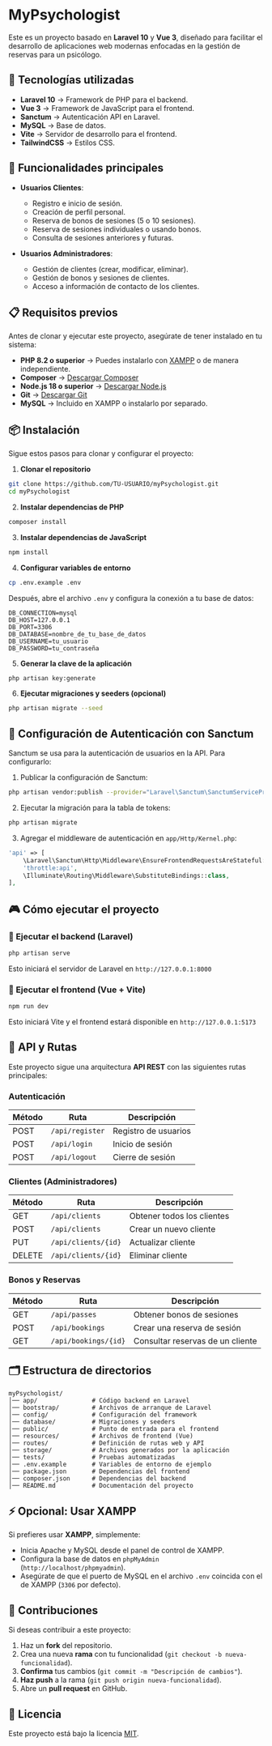 # MyPsychologist

Este es un proyecto basado en **Laravel 10** y **Vue 3**, diseñado para facilitar el desarrollo de aplicaciones web modernas enfocadas en la gestión de reservas para un psicólogo.

## 🚀 Tecnologías utilizadas
- **Laravel 10** → Framework de PHP para el backend.
- **Vue 3** → Framework de JavaScript para el frontend.
- **Sanctum** → Autenticación API en Laravel.
- **MySQL** → Base de datos.
- **Vite** → Servidor de desarrollo para el frontend.
- **TailwindCSS** → Estilos CSS.

## 📌 Funcionalidades principales
- **Usuarios Clientes**:
  - Registro e inicio de sesión.
  - Creación de perfil personal.
  - Reserva de bonos de sesiones (5 o 10 sesiones).
  - Reserva de sesiones individuales o usando bonos.
  - Consulta de sesiones anteriores y futuras.

- **Usuarios Administradores**:
  - Gestión de clientes (crear, modificar, eliminar).
  - Gestión de bonos y sesiones de clientes.
  - Acceso a información de contacto de los clientes.

## 📋 Requisitos previos
Antes de clonar y ejecutar este proyecto, asegúrate de tener instalado en tu sistema:

- **PHP 8.2 o superior** → Puedes instalarlo con [XAMPP](https://www.apachefriends.org/index.html) o de manera independiente.
- **Composer** → [Descargar Composer](https://getcomposer.org/)
- **Node.js 18 o superior** → [Descargar Node.js](https://nodejs.org/)
- **Git** → [Descargar Git](https://git-scm.com/)
- **MySQL** → Incluido en XAMPP o instalarlo por separado.

## 📦 Instalación
Sigue estos pasos para clonar y configurar el proyecto:

1. **Clonar el repositorio**
```sh
git clone https://github.com/TU-USUARIO/myPsychologist.git
cd myPsychologist
```

2. **Instalar dependencias de PHP**
```sh
composer install
```

3. **Instalar dependencias de JavaScript**
```sh
npm install
```

4. **Configurar variables de entorno**
```sh
cp .env.example .env
```
Después, abre el archivo `.env` y configura la conexión a tu base de datos:
```env
DB_CONNECTION=mysql
DB_HOST=127.0.0.1
DB_PORT=3306
DB_DATABASE=nombre_de_tu_base_de_datos
DB_USERNAME=tu_usuario
DB_PASSWORD=tu_contraseña
```

5. **Generar la clave de la aplicación**
```sh
php artisan key:generate
```

6. **Ejecutar migraciones y seeders (opcional)**
```sh
php artisan migrate --seed
```

## 🔑 Configuración de Autenticación con Sanctum
Sanctum se usa para la autenticación de usuarios en la API. Para configurarlo:

1. Publicar la configuración de Sanctum:
```sh
php artisan vendor:publish --provider="Laravel\Sanctum\SanctumServiceProvider"
```

2. Ejecutar la migración para la tabla de tokens:
```sh
php artisan migrate
```

3. Agregar el middleware de autenticación en `app/Http/Kernel.php`:
```php
'api' => [
    \Laravel\Sanctum\Http\Middleware\EnsureFrontendRequestsAreStateful::class,
    'throttle:api',
    \Illuminate\Routing\Middleware\SubstituteBindings::class,
],
```

## 🎮 Cómo ejecutar el proyecto
### 🚀 Ejecutar el backend (Laravel)
```sh
php artisan serve
```
Esto iniciará el servidor de Laravel en `http://127.0.0.1:8000`

### 🎨 Ejecutar el frontend (Vue + Vite)
```sh
npm run dev
```
Esto iniciará Vite y el frontend estará disponible en `http://127.0.0.1:5173`

## 🔀 API y Rutas
Este proyecto sigue una arquitectura **API REST** con las siguientes rutas principales:

### **Autenticación**
| Método | Ruta | Descripción |
|--------|------|-------------|
| POST | `/api/register` | Registro de usuarios |
| POST | `/api/login` | Inicio de sesión |
| POST | `/api/logout` | Cierre de sesión |

### **Clientes (Administradores)**
| Método | Ruta | Descripción |
|--------|------|-------------|
| GET | `/api/clients` | Obtener todos los clientes |
| POST | `/api/clients` | Crear un nuevo cliente |
| PUT | `/api/clients/{id}` | Actualizar cliente |
| DELETE | `/api/clients/{id}` | Eliminar cliente |

### **Bonos y Reservas**
| Método | Ruta | Descripción |
|--------|------|-------------|
| GET | `/api/passes` | Obtener bonos de sesiones |
| POST | `/api/bookings` | Crear una reserva de sesión |
| GET | `/api/bookings/{id}` | Consultar reservas de un cliente |

## 🗂️ Estructura de directorios
```
myPsychologist/
│── app/               # Código backend en Laravel
│── bootstrap/         # Archivos de arranque de Laravel
│── config/            # Configuración del framework
│── database/          # Migraciones y seeders
│── public/            # Punto de entrada para el frontend
│── resources/         # Archivos de frontend (Vue)
│── routes/            # Definición de rutas web y API
│── storage/           # Archivos generados por la aplicación
│── tests/             # Pruebas automatizadas
│── .env.example       # Variables de entorno de ejemplo
│── package.json       # Dependencias del frontend
│── composer.json      # Dependencias del backend
│── README.md          # Documentación del proyecto
```

## ⚡ Opcional: Usar XAMPP
Si prefieres usar **XAMPP**, simplemente:
- Inicia Apache y MySQL desde el panel de control de XAMPP.
- Configura la base de datos en `phpMyAdmin` (`http://localhost/phpmyadmin`).
- Asegúrate de que el puerto de MySQL en el archivo `.env` coincida con el de XAMPP (`3306` por defecto).

## 🤝 Contribuciones
Si deseas contribuir a este proyecto:
1. Haz un **fork** del repositorio.
2. Crea una nueva **rama** con tu funcionalidad (`git checkout -b nueva-funcionalidad`).
3. **Confirma** tus cambios (`git commit -m "Descripción de cambios"`).
4. **Haz push** a la rama (`git push origin nueva-funcionalidad`).
5. Abre un **pull request** en GitHub.

## 📜 Licencia
Este proyecto está bajo la licencia [MIT](https://opensource.org/licenses/MIT).
